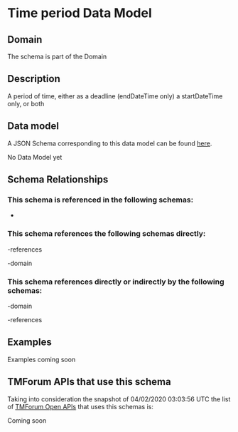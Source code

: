 # Time period Data Model

## Domain

The  schema is part of the  Domain

## Description

A period of time, either as a deadline (endDateTime only) a startDateTime only, or both

## Data model

A JSON Schema corresponding to this data model can be found
[here](https://github.com/tmforum-rand/schemas/blob/candidates/Common/TimePeriod.schema.json).

No Data Model yet

## Schema Relationships

### This schema is referenced in the following schemas:

-

### This schema references the following schemas directly:

-references

-domain

### This schema references directly or indirectly by the following schemas:

-domain

-references



## Examples

Examples coming soon

## TMForum APIs that use this schema

Taking into consideration the snapshot of 04/02/2020 03:03:56 UTC the list of [TMForum Open APIs](https://www.tmforum.org/open-apis/) that uses this schemas is:

Coming soon